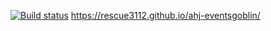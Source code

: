 [![Build status](https://ci.appveyor.com/api/projects/status/tgukkr95x5efqt4j?svg=true)](https://ci.appveyor.com/project/rescue3112/ahj-eventsgoblin)
https://rescue3112.github.io/ahj-eventsgoblin/
